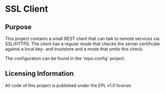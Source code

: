 SSL Client
==========

Purpose
-------

This project contains a small REST client that can talk to remote services via SSL/HTTPS. The client
has a regular mode that checks the server certificate against a local key- and truststore and a mode
that omits this check.

The configuration can be found in the 'repo.config' project.


Licensing Information
---------------------

All code of this project is published under the EPL v1.0 license.
